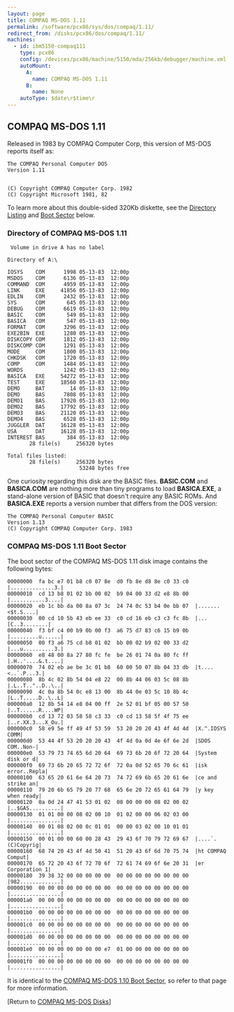 ```yaml
---
layout: page
title: COMPAQ MS-DOS 1.11
permalink: /software/pcx86/sys/dos/compaq/1.11/
redirect_from: /disks/pcx86/dos/compaq/1.11/
machines:
  - id: ibm5150-compaq111
    type: pcx86
    config: /devices/pcx86/machine/5150/mda/256kb/debugger/machine.xml
    autoMount:
      A:
        name: COMPAQ MS-DOS 1.11
      B:
        name: None
    autoType: $date\r$time\r
---
```


COMPAQ MS-DOS 1.11
------------------

Released in 1983 by COMPAQ Computer Corp, this version of MS-DOS reports itself as:

	The COMPAQ Personal Computer DOS
	Version 1.11
	
	
	(C) Copyright COMPAQ Computer Corp. 1982
	(C) Copyright Microsoft 1981, 82

To learn more about this double-sided 320Kb diskette, see the
[Directory Listing](#directory-of-compaq-ms-dos-111) and [Boot Sector](#compaq-ms-dos-111-boot-sector) below.

### Directory of COMPAQ MS-DOS 1.11

	 Volume in drive A has no label

	Directory of A:\

	IOSYS    COM      1998 05-13-83  12:00p
	MSDOS    COM      6136 05-13-83  12:00p
	COMMAND  COM      4959 05-13-83  12:00p
	LINK     EXE     41856 05-13-83  12:00p
	EDLIN    COM      2432 05-13-83  12:00p
	SYS      COM       645 05-13-83  12:00p
	DEBUG    COM      6619 05-13-83  12:00p
	BASIC    COM       549 05-13-83  12:00p
	BASICA   COM       547 05-13-83  12:00p
	FORMAT   COM      3296 05-13-83  12:00p
	EXE2BIN  EXE      1280 05-13-83  12:00p
	DISKCOPY COM      1812 05-13-83  12:00p
	DISKCOMP COM      1291 05-13-83  12:00p
	MODE     COM      1800 05-13-83  12:00p
	CHKDSK   COM      1720 05-13-83  12:00p
	COMP     COM      1484 05-13-83  12:00p
	WORDS             1242 05-13-83  12:00p
	BASICA   EXE     54272 05-13-83  12:00p
	TEST     EXE     18560 05-13-83  12:00p
	DEMO     BAT        14 05-13-83  12:00p
	DEMO     BAS      7808 05-13-83  12:00p
	DEMO1    BAS     17920 05-13-83  12:00p
	DEMO2    BAS     17792 05-13-83  12:00p
	DEMO3    BAS     21120 05-13-83  12:00p
	DEMO4    BAS      6528 05-13-83  12:00p
	JUGGLER  DAT     16128 05-13-83  12:00p
	USA      DAT     16128 05-13-83  12:00p
	INTEREST BAS       384 05-13-83  12:00p
	       28 file(s)     256320 bytes

	Total files listed:
	       28 file(s)     256320 bytes
	                       53248 bytes free

One curiosity regarding this disk are the BASIC files.  **BASIC.COM** and **BASICA.COM** are nothing more than
tiny programs to load **BASICA.EXE**, a stand-alone version of BASIC that doesn't require any BASIC ROMs.  And
**BASICA.EXE** reports a version number that differs from the DOS version: 

	The COMPAQ Personal Computer BASIC
	Version 1.13
	(C) Copyright COMPAQ Computer Corp. 1983

### COMPAQ MS-DOS 1.11 Boot Sector

The boot sector of the COMPAQ MS-DOS 1.11 disk image contains the following bytes:

	00000000  fa bc e7 01 b8 c0 07 8e  d0 fb 8e d8 8e c0 33 c0  |..............3.|
	00000010  cd 13 b8 01 02 bb 00 02  b9 04 00 33 d2 e8 8b 00  |...........3....|
	00000020  eb 1c bb da 00 8a 07 3c  24 74 0c 53 b4 0e bb 07  |.......<$t.S....|
	00000030  00 cd 10 5b 43 eb ee 33  c0 cd 16 eb c3 c3 fc 8b  |...[C..3........|
	00000040  f3 bf c4 00 b9 0b 00 f3  a6 75 d7 83 c6 15 b9 0b  |.........u......|
	00000050  00 f3 a6 75 cd b8 01 02  bb 00 02 b9 02 00 33 d2  |...u..........3.|
	00000060  e8 48 00 8a 27 80 fc fe  be 26 01 74 0a 80 fc ff  |.H..'....&.t....|
	00000070  74 02 eb ae be 3c 01 b8  60 00 50 07 8b 04 33 db  |t....<..`.P...3.|
	00000080  8b 4c 02 8b 54 04 e8 22  00 8b 44 06 03 5c 08 8b  |.L..T.."..D..\..|
	00000090  4c 0a 8b 54 0c e8 13 00  8b 44 0e 03 5c 10 8b 4c  |L..T.....D..\..L|
	000000a0  12 8b 54 14 e8 04 00 ff  2e 52 01 bf 05 00 57 50  |..T......R....WP|
	000000b0  cd 13 72 03 58 58 c3 33  c0 cd 13 58 5f 4f 75 ee  |..r.XX.3...X_Ou.|
	000000c0  58 e9 5e ff 49 4f 53 59  53 20 20 20 43 4f 4d 4d  |X.^.IOSYS   COMM|
	000000d0  53 44 4f 53 20 20 20 43  4f 4d 0a 0d 4e 6f 6e 2d  |SDOS   COM..Non-|
	000000e0  53 79 73 74 65 6d 20 64  69 73 6b 20 6f 72 20 64  |System disk or d|
	000000f0  69 73 6b 20 65 72 72 6f  72 0a 0d 52 65 70 6c 61  |isk error..Repla|
	00000100  63 65 20 61 6e 64 20 73  74 72 69 6b 65 20 61 6e  |ce and strike an|
	00000110  79 20 6b 65 79 20 77 68  65 6e 20 72 65 61 64 79  |y key when ready|
	00000120  0a 0d 24 47 41 53 01 02  08 00 00 00 08 02 00 02  |..$GAS..........|
	00000130  01 01 00 00 08 02 00 10  01 02 00 00 06 02 03 00  |................|
	00000140  00 01 08 02 00 0c 01 01  00 00 03 02 00 10 01 01  |................|
	00000150  00 01 00 00 60 00 28 43  29 43 6f 70 79 72 69 67  |....`.(C)Copyrig|
	00000160  68 74 20 43 4f 4d 50 41  51 20 43 6f 6d 70 75 74  |ht COMPAQ Comput|
	00000170  65 72 20 43 6f 72 70 6f  72 61 74 69 6f 6e 20 31  |er Corporation 1|
	00000180  39 38 32 00 00 00 00 00  00 00 00 00 00 00 00 00  |982.............|
	00000190  00 00 00 00 00 00 00 00  00 00 00 00 00 00 00 00  |................|
	000001a0  00 00 00 00 00 00 00 00  00 00 00 00 00 00 00 00  |................|
	000001b0  00 00 00 00 00 00 00 00  00 00 00 00 00 00 00 00  |................|
	000001c0  00 00 00 00 00 00 00 00  00 00 00 00 00 00 00 00  |................|
	000001d0  00 00 00 00 00 00 00 00  00 00 00 00 00 00 00 00  |................|
	000001e0  00 00 00 00 00 00 00 e7  01 00 00 00 00 00 00 00  |................|
	000001f0  00 00 00 00 00 00 00 00  00 00 00 00 00 00 00 00  |................|

It is identical to the [COMPAQ MS-DOS 1.10 Boot Sector](../1.10/#compaq-ms-dos-110-boot-sector),
so refer to that page for more information.

[Return to [COMPAQ MS-DOS Disks](/disks/pcx86/dos/compaq/)]
